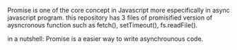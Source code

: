 Promise is one of the core concept in Javascript more especifically in async javascript program. 
this repository has 3 files of promisified version of aysncronous function such as fetch(), setTimeout(), fs.readFile(). 

in a nutshell:
Promise is a easier way to write asynchrounous code.

